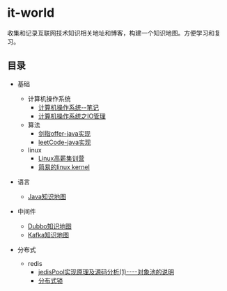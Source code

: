 # it-world
收集和记录互联网技术知识相关地址和博客，构建一个知识地图。方便学习和复习。


## 目录
- 基础
   - 计算机操作系统
     - [计算机操作系统--笔记](https://github.com/CyC2018/Interview-Notebook/blob/master/notes/计算机操作系统.md) 
     - [计算机操作系统之IO管理](https://blog.csdn.net/shentanweilan9/article/details/54017502)  
   - 算法
     - [剑指offer-java实现](算法/剑指offer.md) 
     - [leetCode-java实现](算法/leetCode-java.md)
   - linux
        - [Linux高薪集训营](https://zhuanlan.zhihu.com/c_128843875)    
        - [简易的linux kernel](https://zhuanlan.zhihu.com/c_177480196)
- 语言
  - [Java知识地图](language/java.md) 
- 中间件
  - [Dubbo知识地图](middleware/dubbo.md)
  - [Kafka知识地图](middleware/kafka.md)

- 分布式
    - redis
        - [jedisPool实现原理及源码分析(1)----对象池的说明](https://www.cnblogs.com/plf112233/p/6527902.html)  
        - [分布式锁](http://ifeve.com/redis-lock/)   

